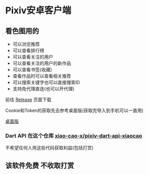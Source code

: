 # Pixiv安卓客户端

## 看色图用的  
- 可以浏览推荐
- 可以查看排行榜
- 可以查看关注的用户
- 可以查看关注的用户的新作品
- 可以查看书签(收藏)
- 查看作品时可以查看相关推荐
- 可以搜索关键字也可以直接搜索ID
- 支持免代理直连(也可以开代理)

前往 [Release](https://github.com/xiao-cao-x/pixiv-xiaocao-android/releases) 页面下载

Cookie和Token的获取先去参考桌面版(获取完导入到手机可以一直用)

[桌面版](https://github.com/xiao-cao-x/pixiv-xiaocao-desktop)

### Dart API 在这个仓库 [xiao-cao-x/pixiv-dart-api-xiaocao](https://github.com/xiao-cao-x/pixiv-dart-api-xiaocao)


不希望任何人用这些代码获取利益(包括打赏)


## 该软件免费 不收取打赏

